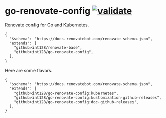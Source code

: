# go-renovate-config [![validate](https://github.com/int128/go-renovate-config/actions/workflows/validate.yaml/badge.svg)](https://github.com/int128/go-renovate-config/actions/workflows/validate.yaml)

Renovate config for Go and Kubernetes.

```json5
{
  "$schema": "https://docs.renovatebot.com/renovate-schema.json",
  "extends": [
    "github>int128/renovate-base",
    "github>int128/go-renovate-config",
  ],
}
```

Here are some flavors.

```json5
{
  "$schema": "https://docs.renovatebot.com/renovate-schema.json",
  "extends": [
    "github>int128/go-renovate-config:kubernetes",
    "github>int128/go-renovate-config:kustomization-github-releases",
    "github>int128/go-renovate-config:doc-github-releases",
  ],
}
```
